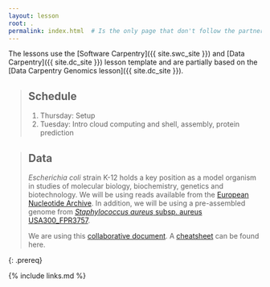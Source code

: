 ```yaml
---
layout: lesson
root: .
permalink: index.html  # Is the only page that don't follow the partner /:path/index.html
---
```


The lessons use the
[Software Carpentry]({{ site.swc_site }}) and
[Data Carpentry]({{ site.dc_site }}) lesson template and are partially based on the [Data Carpentry Genomics lesson]({{ site.dc_site }}).


> ## Schedule
> 
> 
> 1.  Thursday: Setup
> 2.  Tuesday: Intro cloud computing and shell, assembly, protein prediction

> ## Data
>
> *Escherichia coli* strain K-12 holds a key position as a model organism in studies of molecular biology, biochemistry, genetics and biotechnology. We will be using reads available from the [European Nucleotide Archive](https://www.ebi.ac.uk/ena/data/view/ERX008638). In addition, we will be using a pre-assembled genome from [*Staphylococcus aureus* subsp. aureus USA300_FPR3757](https://www.ncbi.nlm.nih.gov/nuccore/NC_007793.1?report=fasta).
>
> We are using this [collaborative document](https://pad.carpentries.org/MBBI_ComputerPracticum). A [cheatsheet](files/cheatsheet.pdf) can be found here.
>
{: .prereq}

{% include links.md %}
